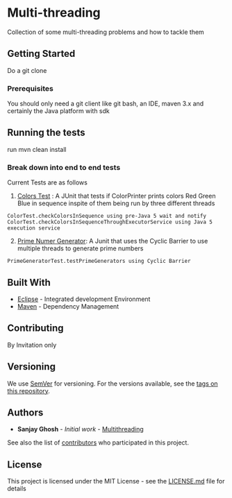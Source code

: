 # Multi-threading

Collection of some multi-threading problems and how to tackle them 

## Getting Started

Do a git clone 


### Prerequisites

You should only need a git client like git bash, an IDE, maven 3.x and certainly the Java platform with sdk


## Running the tests

run mvn clean install

### Break down into end to end tests

Current Tests are as follows

1. [Colors Test](https://github.com/codeWriter9/multithreading/blob/master/src/test/java/com/concepts/concurrency/multithreading/ColorTest.java) : A JUnit 
that tests if ColorPrinter prints colors Red Green Blue in sequence inspite of them being run by three different threads

```
ColorTest.checkColorsInSequence using pre-Java 5 wait and notify
ColorTest.checkColorsInSequenceThroughExecutorService using Java 5 execution service
```

2. [Prime Numer Generator](https://github.com/codeWriter9/multithreading/blob/master/src/test/java/com/concepts/concurrency/multithreading/PrimeGeneratorTest.java):
A Junit that uses the Cyclic Barrier to use multiple threads to generate prime numbers

```
PrimeGeneratorTest.testPrimeGenerators using Cyclic Barrier
```


## Built With

* [Eclipse](https://www.eclipse.org/downloads/) - Integrated development Environment
* [Maven](https://maven.apache.org/) - Dependency Management


## Contributing

By Invitation only

## Versioning

We use [SemVer](http://semver.org/) for versioning. For the versions available, see the [tags on this repository](https://github.com/your/project/tags). 

## Authors

* **Sanjay Ghosh** - *Initial work* - [Multithreading](https://github.com/codeWriter9/multithreading)

See also the list of [contributors](https://github.com/your/project/contributors) who participated in this project.

## License

This project is licensed under the MIT License - see the [LICENSE.md](LICENSE.md) file for details


